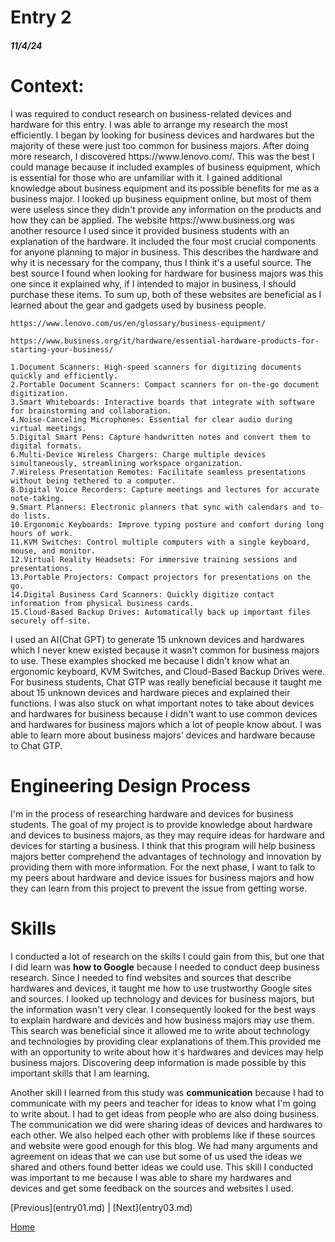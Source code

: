# Entry 2
##### 11/4/24

<h1><b>Context:</b></h1>
<p>I was required to conduct research on business-related devices and hardware for this entry.  I was able to arrange my research the most efficiently. I began by looking for business devices and hardwares but the majority of these were just too common for business majors. After doing more research, I discovered https://www.lenovo.com/. This was the best I could manage because it included examples of business equipment, which is essential for those who are unfamiliar with it. I gained additional knowledge about business equipment and its possible benefits for me as a business major. I looked up business equipment online, but most of them were useless since they didn't provide any information on the products and how they can be applied. The website https://www.business.org was another resource I used since it provided business students with an explanation of the hardware. It included the four most crucial components for anyone planning to major in business. This describes the hardware and why it is necessary for the company, thus I think it's a useful source. The best source I found when looking for hardware for business majors was this one since it explained why, if I intended to major in business, I should purchase these items. To sum up, both of these websites are beneficial as I learned about the gear and gadgets used by business people.</p>

```
https://www.lenovo.com/us/en/glossary/business-equipment/
```

```
https://www.business.org/it/hardware/essential-hardware-products-for-starting-your-business/
```

```
1.Document Scanners: High-speed scanners for digitizing documents quickly and efficiently.
2.Portable Document Scanners: Compact scanners for on-the-go document digitization.
3.Smart Whiteboards: Interactive boards that integrate with software for brainstorming and collaboration.
4.Noise-Canceling Microphones: Essential for clear audio during virtual meetings.
5.Digital Smart Pens: Capture handwritten notes and convert them to digital formats.
6.Multi-Device Wireless Chargers: Charge multiple devices simultaneously, streamlining workspace organization.
7.Wireless Presentation Remotes: Facilitate seamless presentations without being tethered to a computer.
8.Digital Voice Recorders: Capture meetings and lectures for accurate note-taking.
9.Smart Planners: Electronic planners that sync with calendars and to-do lists.
10.Ergonomic Keyboards: Improve typing posture and comfort during long hours of work.
11.KVM Switches: Control multiple computers with a single keyboard, mouse, and monitor.
12.Virtual Reality Headsets: For immersive training sessions and presentations.
13.Portable Projectors: Compact projectors for presentations on the go.
14.Digital Business Card Scanners: Quickly digitize contact information from physical business cards.
15.Cloud-Based Backup Drives: Automatically back up important files securely off-site.
```
<p> I used an AI(Chat GPT) to generate 15 unknown devices and hardwares which I never knew existed because it wasn't common for business majors to use. These examples shocked me because I didn't know what an ergonomic keyboard, KVM Switches, and Cloud-Based Backup Drives were. For business students, Chat GTP was really beneficial because it taught me about 15 unknown devices and hardware pieces and explained their functions. I was also stuck on what important notes to take about devices and hardwares for business because I didn't want to use common devices and hardwares for business majors which a lot of people know about. I was able to learn more about business majors' devices and hardware because to Chat GTP.  </p>

<h1><b>Engineering Design Process</b></h1>
<p>I'm in the process of researching hardware and devices for business students. The goal of my project is to provide knowledge about hardware and devices to business majors, as they may require ideas for hardware and devices for starting a business. I think that this program will help business majors better comprehend the advantages of technology and innovation by providing them with more information. For the next phase, I want to talk to my peers about hardware and device issues for business majors and how they can learn from this project to prevent the issue from getting worse.</p>

<h1>Skills</h1>
<p>I conducted a lot of research on the skills I could gain from this, but one that I did learn was <b>how to Google</b> because I needed to conduct deep business research. Since I needed to find websites and sources that describe hardwares and devices, it taught me how to use trustworthy Google sites and sources. I looked up technology and devices for business majors, but the information wasn't very clear. I consequently looked for the best ways to explain hardware and devices and how business majors may use them. This search was beneficial since it allowed me to write about technology and technologies by providing clear explanations of them.This provided me with an opportunity to write about how it´s hardwares and devices may help business majors. Discovering deep information is made possible by this important skills that I am learning. </p>
<p> Another skill I learned from this study was <b>communication</b> because I had to communicate with my peers and teacher for ideas to know what I'm going to write about. I had to get ideas from people who are also doing business. The communication we did were sharing ideas of devices and hardwares to each other. We also helped each other with problems like if these sources and website were good enough for this blog. We had many arguments and agreement on ideas that we can use but some of us used the ideas we shared and others found better ideas we could use. This skill I conducted was important to me because I was able to share my hardwares and devices and get some feedback on the sources and websites I used.</p>
[Previous](entry01.md) | [Next](entry03.md)

[Home](../README.md)
